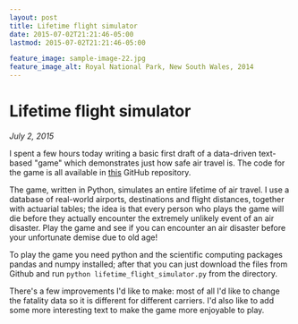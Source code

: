 ```yaml
---
layout: post
title: Lifetime flight simulator
date: 2015-07-02T21:21:46-05:00
lastmod: 2015-07-02T21:21:46-05:00

feature_image: sample-image-22.jpg
feature_image_alt: Royal National Park, New South Wales, 2014
---
```


# Lifetime flight simulator

*July 2, 2015*

I spent a few hours today writing a basic first draft of a data-driven text-based "game" which demonstrates just how safe air travel is. The code for the game is all available in [this](https://github.com/clintonboys/lifetime_flight_simulator) GitHub repository.

The game, written in Python, simulates an entire lifetime of air travel. I use a database of real-world airports, destinations and flight distances, together with actuarial tables; the idea is that every person who plays the game will die before they actually encounter the extremely unlikely event of an air disaster. Play the game and see if you can encounter an air disaster before your unfortunate demise due to old age!

To play the game you need python and the scientific computing packages pandas and numpy installed; after that you can just download the files from Github and run `python lifetime_flight_simulator.py` from the directory. 

There's a few improvements I'd like to make: most of all I'd like to change the fatality data so it is different for different carriers. I'd also like to add some more interesting text to make the game more enjoyable to play.
